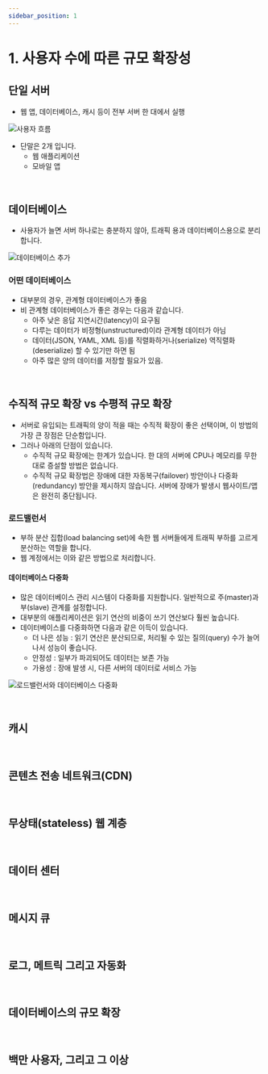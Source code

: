 ```yaml
---
sidebar_position: 1
---
```


# 1. 사용자 수에 따른 규모 확장성

## 단일 서버

- 웹 앱, 데이터베이스, 캐시 등이 전부 서버 한 대에서 실행

![사용자 흐름](https://user-images.githubusercontent.com/42582516/183911066-fd3cb5e7-c255-438b-a6de-50352e9f8639.png)

- 단말은 2개 입니다.
  - 웹 애플리케이션
  - 모바일 앱

<br/>

## 데이터베이스

- 사용자가 늘면 서버 하나로는 충분하지 않아, 트래픽 용과 데이터베이스용으로 분리합니다.

![데이터베이스 추가](https://user-images.githubusercontent.com/42582516/183911434-97c5c976-2aec-4aee-a49f-4172a9f9b7ea.png)

### 어떤 데이터베이스

- 대부분의 경우, 관계형 데이터베이스가 좋음
- 비 관계형 데이터베이스가 좋은 경우는 다음과 같습니다.
  - 아주 낮은 응답 지연시간(latency)이 요구됨
  - 다루는 데이터가 비정형(unstructured)이라 관계형 데이터가 아님
  - 데이터(JSON, YAML, XML 등)를 직렬화하거나(serialize) 역직렬화(deserialize) 할 수 있기만 하면 됨
  - 아주 많은 양의 데이터를 저장할 필요가 있음.


<br/>

## 수직적 규모 확장 vs 수평적 규모 확장

- 서버로 유입되는 트래픽의 양이 적을 때는 수직적 확장이 좋은 선택이며, 이 방법의 가장 큰 장점은 단순함입니다.
- 그러나 아래의 단점이 있습니다.
  - 수직적 규모 확장에는 한계가 있습니다. 한 대의 서버에 CPU나 메모리를 무한대로 증설할 방법은 없습니다.
  - 수직적 규모 확장법은 장애에 대한 자동복구(failover) 방안이나 다중화(redundancy) 방안을 제시하지 않습니다. 서버에 장애가 발생시 웹사이트/앱은 완전히 중단됩니다.

### 로드밸런서

- 부하 분산 집합(load balancing set)에 속한 웹 서버들에게 트래픽 부하를 고르게 분산하는 역할을 합니다.
- 웹 계정에서는 이와 같은 방법으로 처리합니다.

#### 데이터베이스 다중화

- 많은 데이터베이스 관리 시스템이 다중화를 지원합니다. 일반적으로 주(master)과 부(slave) 관계를 설정합니다.
- 대부분의 애플리케이션은 읽기 연산의 비중이 쓰기 연산보다 훨씬 높습니다.
- 데이터베이스를 다중화하면 다음과 같은 이득이 있습니다.
  - 더 나은 성능 : 읽기 연산은 분산되므로, 처리될 수 있는 질의(query) 수가 늘어나서 성능이 좋습니다.
  - 안정성 : 일부가 파괴되어도 데이터는 보존 가능
  - 가용성 : 장애 발생 시, 다른 서버의 데이터로 서비스 가능

![로드밸런서와 데이터베이스 다중화](https://user-images.githubusercontent.com/42582516/183915101-7e07ddc8-5210-4304-a23d-f492af1aeaea.png)

<br/>

## 캐시

<br/>

## 콘텐츠 전송 네트워크(CDN)

<br/>

## 무상태(stateless) 웹 계층

<br/>

## 데이터 센터

<br/>

## 메시지 큐

<br/>

## 로그, 메트릭 그리고 자동화

<br/>

## 데이터베이스의 규모 확장

<br/>

## 백만 사용자, 그리고 그 이상